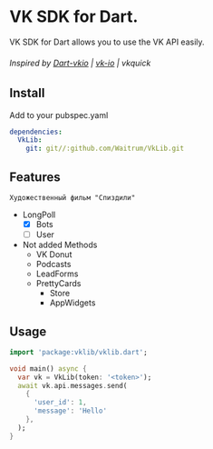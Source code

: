 # VK SDK for Dart.

VK SDK for Dart allows you to use the VK API easily.

###### Inspired by [Dart-vkio](!https://github.com/nitreojs/dart-vkio) | [vk-io](https://github.com/negezor/vk-io) | vkquick

## Install

Add to your pubspec.yaml

```yaml
dependencies:
  VkLib:
    git: git//:github.com/Waitrum/VkLib.git
```

## Features

```Художественный фильм "Спиздили"```

- LongPoll
  - [x] Bots
  - [ ] User

- Not added Methods
  - VK Donut
  - Podcasts
  - LeadForms
  - PrettyCards
    - Store
    - AppWidgets

## Usage

```dart
import 'package:vklib/vklib.dart';

void main() async {
  var vk = VkLib(token: '<token>');
  await vk.api.messages.send(
    {
      'user_id': 1,
      'message': 'Hello'
    },
  );
}
```



